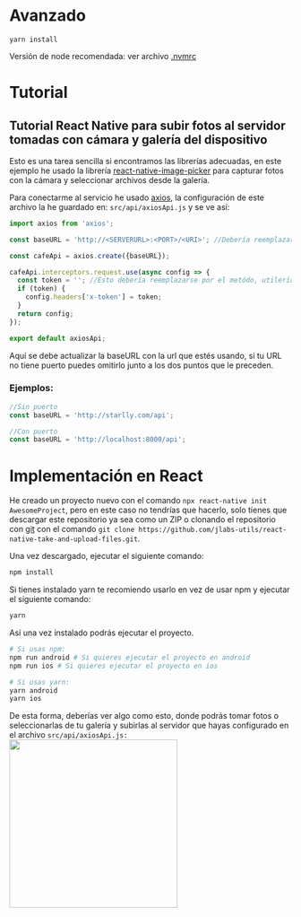 # Avanzado
```
yarn install
```

Versión de node recomendada: ver archivo [.nvmrc](https://github.com/jlabs-utils/react-native-take-and-upload-files/blob/main/.nvmrc)


# Tutorial
## Tutorial React Native para subir fotos al servidor tomadas con cámara y galería del dispositivo

Esto es una tarea sencilla si encontramos las librerías adecuadas, en este ejemplo he usado la librería [react-native-image-picker](https://www.npmjs.com/package/react-native-image-picker) para capturar fotos con la cámara y seleccionar archivos desde la galería.

Para conectarme al servicio he usado [axios](https://www.npmjs.com/package/axios), la configuración de este archivo la he guardado en: `src/api/axiosApi.js` y se ve así:
```js
import axios from 'axios';

const baseURL = 'http://<SERVERURL>:<PORT>/<URI>'; //Debería reemplazarse por la url donde se encuentra el servicio base

const cafeApi = axios.create({baseURL});

cafeApi.interceptors.request.use(async config => {
  const token = ''; //Esto debería reemplazarse por el metódo, utilería o demás donde se pueda obtener el token
  if (token) {
    config.headers['x-token'] = token;
  }
  return config;
});

export default axiosApi;

```

Aquí se debe actualizar la baseURL con la url que estés usando, si tu URL no tiene puerto puedes omitirlo junto a los dos puntos que le preceden.

### Ejemplos:
```js
//Sin puerto
const baseURL = 'http://starlly.com/api';

//Con puerto
const baseURL = 'http://localhost:8000/api'; 
```


# Implementación en React

He creado un proyecto nuevo con el comando `npx react-native init AwesomeProject`, pero en este caso no tendrías que hacerlo, solo tienes que descargar este repositorio ya sea como un ZIP o clonando el repositorio con [git](https://git-scm.com/) con el comando `git clone https://github.com/jlabs-utils/react-native-take-and-upload-files.git`.

Una vez descargado, ejecutar el siguiente comando:
```bash
npm install
```
Si tienes instalado yarn te recomiendo usarlo en vez de usar npm y ejecutar el siguiente comando:
```bash
yarn
```
Así una vez instalado podrás ejecutar el proyecto.

```bash
# Si usas npm:
npm run android # Si quieres ejecutar el proyecto en android
npm run ios # Si quieres ejecutar el proyecto en ios

# Si usas yarn:
yarn android
yarn ios
```

De esta forma, deberías ver algo como esto, donde podrás tomar fotos o seleccionarlas de tu galería y subirlas al servidor que hayas configurado en el archivo `src/api/axiosApi.js:`
<br/>
<img src="https://user-images.githubusercontent.com/8765273/217450332-371f1d7f-0e0d-4265-a7a1-15574fef8b3f.jpeg" width="300"/>
